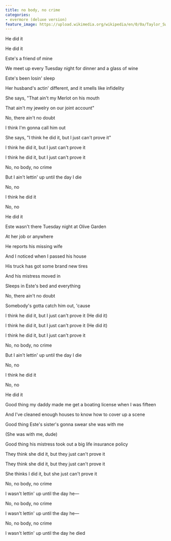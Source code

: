 ```yaml
---
title: ​no body, no crime
categories:
- evermore (deluxe version)
feature_image: https://upload.wikimedia.org/wikipedia/en/0/0a/Taylor_Swift_-_Evermore.png
--- 
```

He did it

He did it

Este's a friend of mine

We meet up every Tuesday night for dinner and a glass of wine

Este's been losin' sleep

Her husband's actin' different, and it smells like infidelity

She says, "That ain't my Merlot on his mouth

That ain't my jewelry on our joint account"

No, there ain't no doubt

I think I'm gonna call him out

She says, "I think he did it, but I just can't prove it"

I think he did it, but I just can't prove it

I think he did it, but I just can't prove it

No, no body, no crime

But I ain't lettin' up until the day I die

No, no

I think he did it

No, no

He did it

Este wasn't there Tuesday night at Olive Gardеn

At her job or anywhere

Hе reports his missing wife

And I noticed when I passed his house

His truck has got some brand new tires

And his mistress moved in

Sleeps in Este's bed and everything

No, there ain't no doubt

Somebody's gotta catch him out, 'cause

I think he did it, but I just can't prove it (He did it)

I think he did it, but I just can't prove it (He did it)

I think he did it, but I just can't prove it

No, no body, no crime

But I ain't lettin' up until the day I die

No, no

I think he did it

No, no

He did it

Good thing my daddy made me get a boating license when I was fifteen

And I've cleaned enough houses to know how to cover up a scene

Good thing Este's sister's gonna swear she was with me

(She was with me, dude)

Good thing his mistress took out a big life insurance policy

They think she did it, but they just can't prove it

They think she did it, but they just can't prove it

She thinks I did it, but she just can't prove it

No, no body, no crime

I wasn't lettin' up until the day he—

No, no body, no crime

I wasn't lettin' up until the day he—

No, no body, no crime

I wasn't lettin' up until the day he died